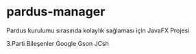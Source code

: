 # pardus-manager
Pardus kurulumu sırasında kolaylık sağlaması için JavaFX Projesi

3.Parti Bileşenler
Google Gson 
JCsh
